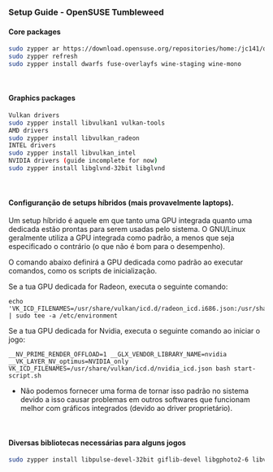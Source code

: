 ### Setup Guide - OpenSUSE Tumbleweed

#### Core packages
```sh
sudo zypper ar https://download.opensuse.org/repositories/home:/jc141/openSUSE_Tumbleweed/home:jc141.repo
sudo zypper refresh
sudo zypper install dwarfs fuse-overlayfs wine-staging wine-mono
```
<br>

#### Graphics packages
```sh
Vulkan drivers
sudo zypper install libvulkan1 vulkan-tools
AMD drivers
sudo zypper install libvulkan_radeon
INTEL drivers
sudo zypper install libvulkan_intel
NVIDIA drivers (guide incomplete for now)
sudo zypper install libglvnd-32bit libglvnd
```
<br>

#### Configuranção de setups híbridos (mais provavelmente laptops).

Um setup híbrido é aquele em que tanto uma GPU integrada quanto uma dedicada estão prontas para serem usadas pelo sistema. O GNU/Linux geralmente utiliza a GPU integrada como padrão, a menos que seja especificado o contrário (o que não é bom para o desempenho).

O comando abaixo definirá a GPU dedicada como padrão ao executar comandos, como os scripts de inicialização.

Se a tua GPU dedicada for Radeon, executa o seguinte comando:

```
echo 'VK_ICD_FILENAMES=/usr/share/vulkan/icd.d/radeon_icd.i686.json:/usr/share/vulkan/icd.d/radeon_icd.x86_64.json' | sudo tee -a /etc/environment
```

Se a tua GPU dedicada for Nvidia, executa o seguinte comando ao iniciar o jogo:

```
__NV_PRIME_RENDER_OFFLOAD=1 __GLX_VENDOR_LIBRARY_NAME=nvidia  __VK_LAYER_NV_optimus=NVIDIA_only VK_ICD_FILENAMES=/usr/share/vulkan/icd.d/nvidia_icd.json bash start-script.sh
```

- Não podemos fornecer uma forma de tornar isso padrão no sistema devido a isso causar problemas em outros softwares que funcionam melhor com gráficos integrados (devido ao driver proprietário).
<br>

#### Diversas bibliotecas necessárias para alguns jogos
```sh
sudo zypper install libpulse-devel-32bit giflib-devel libgphoto2-6 libva2 gstreamer-plugins-base gstreamer-plugins-good gstreamer-plugins-ugly gstreamer-plugins-bad gstreamer-plugins-vaapi gstreamer-plugins-libav
```
